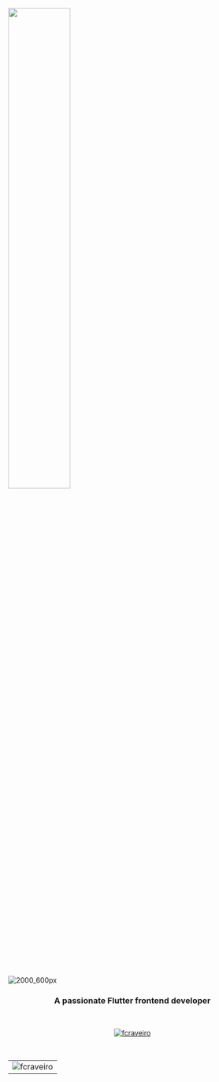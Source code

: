 [<img src="[https://img.youtube.com/vi/v=eL1qPEGEIyQ&t=43s&ab_channel=FCraveiro/maxresdefault.jpg](https://www.youtube.com/watch?v=eL1qPEGEIyQ&t=43s&ab_channel=FCraveiro)" width="50%">](https://youtu.be/v=eL1qPEGEIyQ&t=43s&ab_channel=FCraveiro)


![2000_600px](https://user-images.githubusercontent.com/31604881/155272648-a797ca5b-d9b6-4327-8c32-ae775c7d5bfc.gif)
<br>
<h3 align="center">A passionate Flutter frontend developer</h3>
<br>
<p align="center"> <a href="https://github.com/ryo-ma/github-profile-trophy"><img src="https://github-profile-trophy.vercel.app/?username=fcraveiro&theme=onedark" alt="fcraveiro" /></a> </p>
<br>
<table align="center" border="0" cellpadding="1" cellspacing="1" style="width:650px;">
	<tbody>
		<tr>
			<td><img align="center" src="https://github-readme-streak-stats.herokuapp.com/?user=fcraveiro&" alt="fcraveiro" /></td>
</tr>
	</tbody>
</table>
